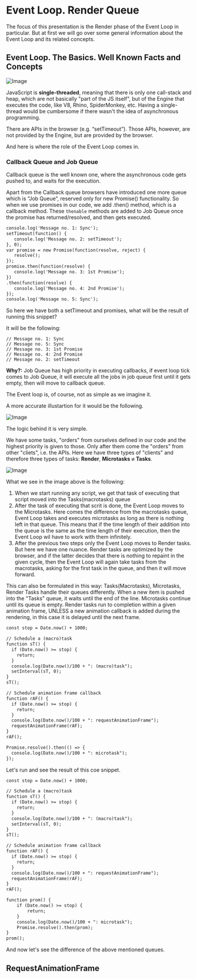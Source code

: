 # Event Loop. Render Queue 

The focus of this presentation is the Render phase of the Event Loop in particular. But at first we will go over some general information about the Event Loop and its related concepts.

## Event Loop. The Basics. Well Known Facts and Concepts

![Image](https://i.stack.imgur.com/E4wh6.gif)

JavaScript is **single-threaded**, meaning that there is only one call-stack and heap, which are not basically "part of the JS itself", but of the Engine that executes the code, like V8, Rhino, SpiderMonkey, etc. Having a single-thread would be cumbersome if there wasn't the idea of asynchronous programming. 

There are APIs in the browser (e.g. “setTimeout”). Those APIs, however, are not provided by the Engine, but are provided by the browser. 

And here is where the role of the Event Loop comes in. 

### Callback Queue and Job Queue

Callback queue is the well known one, where the asynchronous code gets pushed to, and waits for the execution.

Apart from the Callback queue browsers have introduced one more queue which is “Job Queue”, reserved only for new Promise() functionality. So when we use promises in our code, we add .then() method, which is a callback method. These `thenable` methods are added to Job Queue once the promise has returned/resolved, and then gets executed. 

```markdown
console.log('Message no. 1: Sync');
setTimeout(function() {
   console.log('Message no. 2: setTimeout');
}, 0);
var promise = new Promise(function(resolve, reject) {
   resolve();
});
promise.then(function(resolve) {
   console.log('Message no. 3: 1st Promise');
})
.then(function(resolve) {
   console.log('Message no. 4: 2nd Promise');
});
console.log('Message no. 5: Sync');
```
So here we have both a setTimeout and promises, what will be the result of running this snippet?

It will be the following:

```
// Message no. 1: Sync
// Message no. 5: Sync
// Message no. 3: 1st Promise
// Message no. 4: 2nd Promise
// Message no. 2: setTimeout
```

**Why?:** Job Queue has high priority in executing callbacks, if event loop tick comes to Job Queue, it will execute all the jobs in job queue first until it gets empty, then will move to callback queue.

The Event loop is, of course, not as simple as we imagine it. 

A more accurate illustartion for it would be the following. 

![Image](https://hsto.org/r/w1560/webt/l0/z9/q2/l0z9q2s-zdltplomxlim269pu7k.png)

The logic behind it is very simple. 

We have some tasks, "orders" from ourselves defined in our code and the highest priority is given to those. 
Only after them come the "orders" from other "cliets", i.e. the APIs. 
Here we have three types of "clients" and therefore three types of tasks: **Render**, **Microtasks** и **Tasks**.

![Image](https://hsto.org/webt/zh/lq/ff/zhlqffco6t_lo1sxkql-hoqmlmq.png)

What we see in the image above is the following:
1. When we start running any script, we get that task of executing that script moved into the Tasks(macrotasks) queue
2. After the task of executing that scrit is done, the Event Loop moves to the Microtasks. Here comes the difference from the macrotasks queue, Event Loop takes and executes microtasks as long as there is nothing left in that queue. This means that if the time length of their addition into the queue is the same as the time length of their execution, then the Event Loop wil have to work with them infinitely. 
3. After the previous two steps only the Event Loop moves to Render tasks. But here we have one nuance. Render tasks are optimized by the browser, and if the latter decides that there is nothing to repaint in the given cycle, then the Event Loop will again take tasks from the macrotasks, asking for the first task in the queue, and then it will move forward.

This can also be formulated in this way: Tasks(Macrotasks), Microtasks, Render Tasks handle their queues differently. When a new item is pushed into the "Tasks" queue, it waits until the end of the line. Microtasks continue until its queue is empty. Render tasks run to completion within a given animation frame, UNLESS a new animation callback is added during the rendering, in this case it is delayed until the next frame.

``` markdown
const stop = Date.now() + 1000;

// Schedule a (macro)task
function sT() {
  if (Date.now() >= stop) {
    return;
  }
  console.log(Date.now()/100 + ": (macro)task");
  setInterval(sT, 0);
}
sT();

// Schedule animation frame callback
function rAF() {
  if (Date.now() >= stop) {
    return;
  }
  console.log(Date.now()/100 + ": requestAnimationFrame");
  requestAnimationFrame(rAF);
}
rAF();

Promise.resolve().then(() => {
  console.log(Date.now()/100 + ": microtask");
});
```

Let's run and see the result of this coe snippet. 

``` markdown
const stop = Date.now() + 1000;

// Schedule a (macro)task
function sT() {
  if (Date.now() >= stop) {
    return;
  }
  console.log(Date.now()/100 + ": (macro)task");
  setInterval(sT, 0);
}
sT();

// Schedule animation frame callback
function rAF() {
  if (Date.now() >= stop) {
    return;
  }
  console.log(Date.now()/100 + ": requestAnimationFrame");
  requestAnimationFrame(rAF);
}
rAF();

function prom() {
    if (Date.now() >= stop) {
        return;
    }
    console.log(Date.now()/100 + ": microtask");
    Promise.resolve().then(prom);
}
prom();
```

And now let's see the difference of the above mentioned queues.

## RequestAnimationFrame


